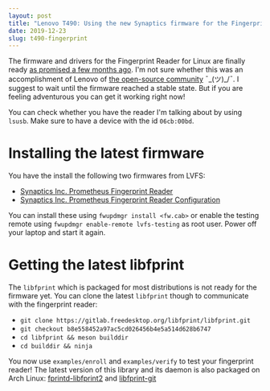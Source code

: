 ```yaml
---
layout: post
title: "Lenovo T490: Using the new Synaptics firmware for the Fingerprint Reader"
date: 2019-12-23
slug: t490-fingerprint
---
```


The firmware and drivers for the Fingerprint Reader for Linux are finally ready [as promised a few months ago](https://forums.lenovo.com/t5/Other-Linux-Discussions/Linux-on-T495/m-p/4474320#M13440). I'm not sure whether this was an accomplishment of Lenovo of [the open-source community](https://gitlab.freedesktop.org/libfprint/libfprint/issues/181) ¯\_(ツ)_/¯.
I suggest to wait until the firmware reached a stable state. But if you are feeling adventurous you can get it working right now!

You can check whether you have the reader I'm talking about by using `lsusb`. Make sure to have a device with the id `06cb:00bd`.

# Installing the latest firmware

You have the install the following two firmwares from LVFS:
  * [Synaptics Inc. Prometheus Fingerprint Reader](https://fwupd.org/lvfs/devices/com.synaptics.prometheus.firmware)
  * [Synaptics Inc. Prometheus Fingerprint Reader Configuration](https://fwupd.org/lvfs/devices/com.synaptics.prometheus.config)


You can install these using `fwupdmgr install <fw.cab>` or enable the testing remote using `fwupdmgr enable-remote lvfs-testing` as root user.
Power off your laptop and start it again.

# Getting the latest libfprint

The `libfprint` which is packaged for most distributions is not ready for the firmware yet. You can clone the latest `libfprint` though to communicate with the fingerprint reader:
* `git clone https://gitlab.freedesktop.org/libfprint/libfprint.git`
* `git checkout b8e558452a97ac5cd026456b4e5a514d628b6747`
* `cd libfprint && meson builddir`
* `cd builddir && ninja`

You now use `examples/enroll` and `examples/verify` to test your fingerprint reader! The latest version of this library and its daemon is also packaged on Arch Linux: [fprintd-libfprint2](https://aur.archlinux.org/packages/fprintd-libfprint2/) and [libfprint-git](https://aur.archlinux.org/packages/libfprint-git/)
